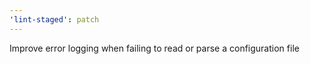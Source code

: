 ```yaml
---
'lint-staged': patch
---
```


Improve error logging when failing to read or parse a configuration file
